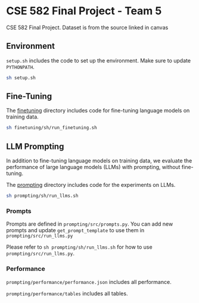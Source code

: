 # CSE 582 Final Project - Team 5

CSE 582 Final Project. Dataset is from the source linked in canvas

## Environment

`setup.sh` includes the code to set up the environment. Make sure to update `PYTHONPATH`.

```sh
sh setup.sh
```

## Fine-Tuning

The [finetuning](./finetuning) directory includes code for fine-tuning language models on training data.

```sh
sh finetuning/sh/run_finetuning.sh
```

## LLM Prompting

In addition to fine-tuning language models on training data, we evaluate the performance of large language models (LLMs) with prompting, without fine-tuning.

The [prompting](./prompting) directory includes code for the experiments on LLMs.

```sh
sh prompting/sh/run_llms.sh
```

### Prompts

Prompts are defined in `prompting/src/prompts.py`. You can add new prompts and update `get_prompt_template` to use them in `prompting/src/run_llms.py`

Please refer to `sh prompting/sh/run_llms.sh` for how to use `prompting/src/run_llms.py`.

### Performance

`prompting/performance/performance.json` includes all performance.

`prompting/performance/tables` includes all tables.
